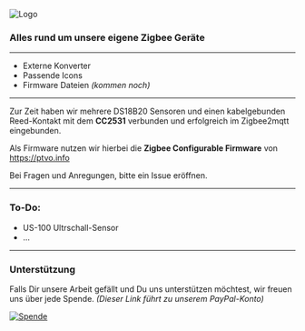 ![Logo](https://raw.githubusercontent.com/inventwo/ioBroker.vis-icontwo/refs/heads/master/www/Brands/inventwo_w.png)

<H3>Alles rund um unsere eigene Zigbee Geräte</H3>

---

<ul>
      <li>Externe Konverter</li>
      <li>Passende Icons</li>
      <li>Firmware Dateien <i>(kommen noch)</i></li>
</ul>

---

Zur Zeit haben wir mehrere DS18B20 Sensoren und einen kabelgebunden Reed-Kontakt mit dem <b>CC2531</b> verbunden und erfolgreich im Zigbee2mqtt eingebunden.

Als Firmware nutzen wir hierbei die <b>Zigbee Configurable Firmware</b> von https://ptvo.info

Bei Fragen und Anregungen, bitte ein Issue eröffnen.

---

<H3>To-Do:</H3>

<ul>
<li>US-100 Ultrschall-Sensor</li>
<li>...</li>
</ul>

---

<H3>Unterstützung</H3>

Falls Dir unsere Arbeit gefällt und Du uns unterstützen möchtest, wir freuen uns über jede Spende.
<i>(Dieser Link führt zu unserem PayPal-Konto)</i>

[![Spende](https://raw.githubusercontent.com/inventwo/ioBroker.vis-icontwo/refs/heads/master/img/spende.png)](https://www.paypal.com/donate/?hosted_button_id=7W6M3TFZ4W9LW)
